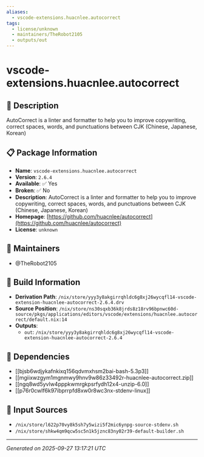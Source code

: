 ```yaml
---
aliases:
  - vscode-extensions.huacnlee.autocorrect
tags:
  - license/unknown
  - maintainers/TheRobot2105
  - outputs/out
---
```


# vscode-extensions.huacnlee.autocorrect

## 📝 Description

AutoCorrect is a linter and formatter to help you to improve copywriting, correct spaces, words, and punctuations between CJK (Chinese, Japanese, Korean)

## 📋 Package Information

- **Name**: `vscode-extensions.huacnlee.autocorrect`
- **Version**: `2.6.4`
- **Available**: ✅ Yes
- **Broken**: ✅ No
- **Description**: AutoCorrect is a linter and formatter to help you to improve copywriting, correct spaces, words, and punctuations between CJK (Chinese, Japanese, Korean)
- **Homepage**: [https://github.com/huacnlee/autocorrect](https://github.com/huacnlee/autocorrect)
- **License**: `unknown`
## 👥 Maintainers

- @TheRobot2105


## 🔧 Build Information

- **Derivation Path**: `/nix/store/yyy3y8akgirrqhldc6g8xj26wycqfl14-vscode-extension-huacnlee-autocorrect-2.6.4.drv`
- **Source Position**: `/nix/store/ns30sqxb36k8jrds8z18rv96bpnwc60d-source/pkgs/applications/editors/vscode/extensions/huacnlee.autocorrect/default.nix:14`
- **Outputs**:
  - `out`:  `/nix/store/yyy3y8akgirrqhldc6g8xj26wycqfl14-vscode-extension-huacnlee-autocorrect-2.6.4`

## 🔗 Dependencies

- [[bjsb6wdjykafnkixq156qdvmxhsm2bai-bash-5.3p3]]
- [[mgiixwzgym1mgnmwy9hnv9w86z33492r-huacnlee-autocorrect.zip]]
- [[ngq8wd5yvlw4pppkwmrgkpsrfydh12x4-unzip-6.0]]
- [[p76r0cwlf6k97ibprrpfd8xw0r8wc3nx-stdenv-linux]]

## 📁 Input Sources

- `/nix/store/l622p70vy8k5sh7y5wizi5f2mic6ynpg-source-stdenv.sh`
- `/nix/store/shkw4qm9qcw5sc5n1k5jznc83ny02r39-default-builder.sh`

---
*Generated on 2025-09-27 13:17:21 UTC*
